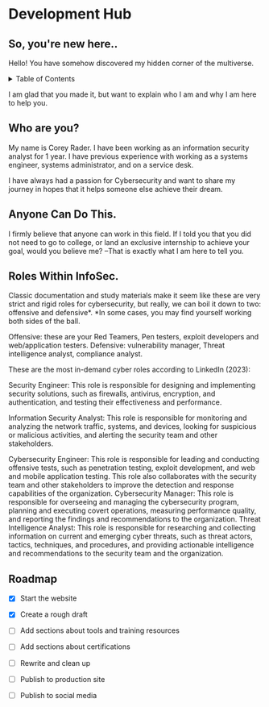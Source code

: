 # Development Hub
## So, you're new here..
Hello! You have somehow discovered my hidden corner of the multiverse. 


<!-- TABLE OF CONTENTS -->
<details>
  <summary>Table of Contents</summary>
  <ol>
    <li><a href="#who-are-you">Who Are You?</a>
    <li><a href="#anyone-can-do-this">Anyone Can Do This</a>
    <li><a href="#roles-within-infosec">Roles Within InfoSec</a>
    <li><a href="#roadmap">Road Map</a></li>  
  </ol>
</details>


I am glad that you made it, but want to explain who I am and why I am here to help you. 

## Who are you?

My name is Corey Rader. I have been working as an information security analyst for 1 year. I have previous experience with working as a systems engineer, systems administrator, and on a service desk. 

I have always had a passion for Cybersecurity and want to share my journey in hopes that it helps someone else achieve their dream.

## Anyone Can Do This.

I firmly believe that anyone can work in this field. If I told you that you did not need to go to college, or land an exclusive internship to achieve your goal, would you believe me? –That is exactly what I am here to tell you.

## Roles Within InfoSec.

Classic documentation and study materials make it seem like these are very strict and rigid roles for cybersecurity, but really, we can boil it down to two: offensive and defensive*. 
*In some cases, you may find yourself working both sides of the ball.

Offensive: these are your Red Teamers, Pen testers, exploit developers and web/application testers. 
Defensive: vulnerability manager, Threat intelligence analyst, compliance analyst.

These are the most in-demand cyber roles according to LinkedIn (2023): 

Security Engineer: This role is responsible for designing and implementing security solutions, such as firewalls, antivirus, encryption, and authentication, and testing their effectiveness and performance.

Information Security Analyst: This role is responsible for monitoring and analyzing the network traffic, systems, and devices, looking for suspicious or malicious activities, and alerting the security team and other stakeholders.

Cybersecurity Engineer: This role is responsible for leading and conducting offensive tests, such as penetration testing, exploit development, and web and mobile application testing. This role also collaborates with the security team and other stakeholders to improve the detection and response capabilities of the organization.
Cybersecurity Manager: This role is responsible for overseeing and managing the cybersecurity program, planning and executing covert operations, measuring performance quality, and reporting the findings and recommendations to the organization.
Threat Intelligence Analyst: This role is responsible for researching and collecting information on current and emerging cyber threats, such as threat actors, tactics, techniques, and procedures, and providing actionable intelligence and recommendations to the security team and the organization.



<!-- ROADMAP -->
## Roadmap

- [x] Start the website
- [x] Create a rough draft
- [ ] Add sections about tools and training resources
- [ ] Add sections about certifications
- [ ] Rewrite and clean up
- [ ] Publish to production site
- [ ] Publish to social media

